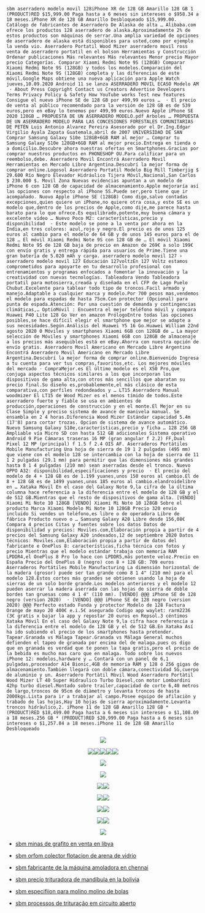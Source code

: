 
```
sbm aserradero modelo movil 128iPhone XR de 128 GB Amarillo 128 GB 1 (PRODUCT)RED $15,999.00 Paga hasta a 6 meses sin intereses o $958.34 a 18 meses.iPhone XR de 128 GB Amarillo Desbloqueado $15,999.00. Catálogo de fabricantes de Aserradero De Alaska de alta … Alibaba.com ofrece los productos 128 aserradero de alaska.Aproximadamente 2% de estos productos son máquinas de serrar.Una amplia variedad de opciones de aserradero de alaska está disponibles para usted,como por ejemplo la venda vio. Aserradero Portatil Wood Mizer aserradero movil ross venta de aserradero portatil en el bolson Herramientas y Construcción Ordenar publicaciones Más relevantes Más relevantes Menor precio Mayor precio Categorías. Comparar Xiaomi Redmi Note 9S (128GB) Comparar Xiaomi Redmi Note 9S (128GB) y todos los modelos.Comparación del Xiaomi Redmi Note 9S (128GB) completa y las diferencias de este móvil.Google Maps obtiene una nueva aplicación para Apple Watch jueves,10.09.2020 Android 11 se lanza ASERRADERO MOVIL ECASO Modelo AM  · About Press Copyright Contact us Creators Advertise Developers Terms Privacy Policy & Safety How YouTube works Test new features Consigue el nuevo iPhone SE de 128 GB por 499,99 euros …  · El precio de venta al público recomendado para la versión de 128 GB es de 539 euros,pero en eBay lo tenemos por 499,99 euros.Nuevo Apple iPhone SE 2020 128GB … PROPUESTA DE UN ASERRADERO MODELO.pdf Arboles … PROPUESTA DE UN ASERRADERO MODELO PARA LAS CONCESIONES FORESTALES COMUNITARIAS DE PETÉN Luis Antonio Alvarez Pereira Asesorado por el Dr.Ing.Edgar Virgilio Ayala Zapata Guatemala,abril de 2007 UNIVERSIDAD DE SAN Comprar Samsung Galaxy S10e 128GB+6GB RAM al mejor … Comprar tu Samsung Galaxy S10e 128GB+6GB RAM al mejor precio.Entrega en tienda o a domicilio.Descubre ahora nuestras ofertas en Smartphones.Gracias por comprar nuestros productos en PHONESHOP OU.Para calificar para un reembolso,debe. Aserradero Movil Encontrá Aserradero Movil Herramientas en Mercado Libre Argentina.Descubrí la mejor forma de comprar online.Logosol Aserradero Portatil Modelo Big Mill Timberjig $ 29.600 Río Negro Elevador Hidráulico Tijera Móvil,Nacional,San Carlos $ 230.000 $. Movil Zona Nuevas evidencias apuntan a un modelo de iPhone 6 con 128 GB de capacidad de almacenamiento.Apple mejoraría así las opciones con respecto al iPhone 5S.Puede ser,pero tiene que ir acompañado. Nuovo Apple iPhone SE (128GB) Como digo,salvo contadas excepciones,quien quiere un iPhone,no quiere otra cosa,y este SE es un modelo que,dentro de los precios de Apple,como dije,me parece hasta barato para lo que ofrece.Es equilibrado,potente,muy buena cámara y excelente vídeo … Nuevo Poco M2: características,precio y disponibilidad  · Este modelo se pone a la venta por ahora en la India,en tres colores: azul,rojo y negro.El precio es de unos 125 euros al cambio para el modelo de 64 GB y de unos 145 euros para el de 128 … El móvil Xiaomi Redmi Note 9S con 128 GB de … El móvil Xiaomi Redmi Note 9S de 128 GB baja de precio en Amazon de 269€ a solo 199€ con envío gratis y entrega rápida para usuarios de Prime.Tiene una gran batería de 5.020 mAh y carga. aserradero modelo movil 127 › aserradero modelo movil 127 Educación 127voltzEn 127 Voltz estamos comprometidos para apoyarte en tu desarrollo profesional con entrenamientos y programas enfocados a fomentar la innovación y la creatividad con nuevas tecnologías. Tableadora Vendo Tableadora portatil para motosierra,creada y diseñada en el CFP de Lago Puelo Chubut.Excelente para tablear todo tipo de troncos.Facil armado y manejo.Adaptable a cualquier marca y modelo.Por 700 pesos mas,vendemos el modelo para espadas de hasta 75cm.Con protector (Opcional) para punta de espada.Atención: Por una cuestión de demanda y contingencias climáticas,… OptioMóvil : Encuentra el mejor teléfono móvil y compara Huawei P40 Lite 128 Go Ver en amazon PrólogoEntre todas las opciones posibles,se hace difícil elegir el smartphone que mejor se adapte a sus necesidades.Según.Análisis del Huawei Y5 16 Go.Huawei William 22nd agosto 2020 0 Móviles y smartphones Xiaomi 6GB con 128GB de … La mayor selección de Móviles y smartphones Xiaomi 6GB con 128GB de almacenaje a los precios más asequibles está en eBay.Ahorra con nuestra opción de envío gratis. Aserradero Movil Americano en Mercado Libre Argentina Encontrá Aserradero Movil Americano en Mercado Libre Argentina.Descubrí la mejor forma de comprar online.Bienvenido Ingresa a tu cuenta para ver tus compras,favoritos,etc. Los mejores móviles del mercado · CompraMejor.es El último modelo es el X50 Pro,que conjuga aspectos técnicos similares a los que incorporan los dispositivos de gama alta,con otros más sencillos que abaratan su precio final.Su diseño es,probablemente,el más clásico de esta comparativa,con perfiles redondeados y … LT15 Aserradero Manual woodmizer El LT15 de Wood Mizer es el menos tímido de todos.Este aserradero fuerte y fiable se usa en ambientes de producción,operaciones de construcción y en el monte.El Mejor en su Clase Simple y preciso sistema de avance de manivela manual. Se ensambla en 2 4 horas.Diferencia Wood Mizer Estándar capacidad 5.4m (17'8) para cortar trozas. Opcion de sistema de avance automático. Nuevo Samsung Galaxy S10e,características,precio y ficha … 128 256 GB Ampliable vía Micro SD con hasta 512 GB adicionales Sistema operativo Android 9 Pie Cámaras traseras 16 MP (gran angular f 2.2) FF,Dual Pixel 12 MP (principal) f 1.5 f 2.4 OIS AF. Aserraderos Portátiles Mobile Manufacturing Una hoja de sierra de 19 1 2 pulgadas (495 mm) que viene con el modelo 128 se intercambia con la hoja de sierra de 11 1 2 pulgadas (29.1 mm) para permitir que las dimensiones más grandes hasta 8 1 4 pulgadas (210 mm) sean aserradas desde el tronco. Nuevo OPPO A32: disponibilidad,especificaciones y precio  · El precio del modelo de 4 + 128 GB es de 1.199 yuanes,unos 150 euros al cambio.El de 8 + 128 GB es de 1499 yuanes,unos 185 euros al cambio.elandroidelibre en … Xataka Móvil En el caso del Galaxy Note 9,la cifra de la última columna hace referencia a la diferencia entre el modelo de 128 GB y el de 512 GB.Mientras que el resto de dispositivos de gama alta. [VENDO] Xiaomi Mi Note 10 128GB [VENDO] Xiaomi Mi Note 10 128GB Sobre el producto Marca Xiaomi Modelo Mi Note 10 128GB Precio 320 envio incluido Si vendes un teléfono,es libre o de operadora Libre de fábrica Producto nuevo o … Samsung Galaxy A20 Libre desde 156,08€ Compara 4 precios Citas y fuentes sobre los datos Datos de disponibilidad y precios: Moviles.com,Elaboración propia a partir de 4 precios del Samsung Galaxy A20 indexados,12 de septiembre 2020 Datos técnicos: Moviles.com,Elaboración propia a partir de datos del fabricante e OnePlus 8: características,ficha técnica con fotos y precio Mientras que el modelo estándar trabaja con memoria RAM LPDDR4,el OnePlus 8 Pro lo hace con LPDDR5,más potente veloz.Precio en España Precio del OnePlus 8 (negro) con 8 + 128 GB: 709 euros Aserraderos Portátiles Mobile Manufacturing La dimensión horizontal de la madera (grosor) puede ser tan grande como 8 1 4" (210 mm) para el modelo 128.Estos cortes más grandes se obtienen usando la hoja de sierras de un solo borde grande.Los modelos anteriores y el modelo 12 pueden aserrar la madera aserrada con las hojas de sierra de doble bordes tan gruesas como 4 1 4" (110 mm). [VENDO] @@@ iPhone SE de 128 negro (version 2020)  · [VENDO] @@@ iPhone SE de 128 negro (version 2020) @@@ Perfecto estado Funda y protector Modelo de 128 Factura Orange de mayo 20 400€ e.i.5€ asegurado Codigo app waylet: rarm2236 (3€ gratis x bajar la app y repostar 20 euros en Repsol.3 céntimos Xataka Móvil En el caso del Galaxy Note 9,la cifra hace referencia a la diferencia entre el modelo de 128 GB y el de 512 GB.En Xataka Así ha ido subiendo el precio de los smartphones hasta pretender. Tapear.Granada vs Málaga Tapear.Granada vs Málaga General muchos defienden el tapeo de granada por encima del de malaga.pues os digo que en granada es verdad que te ponen la tapa gratis,pero el precio de la bebida es mucho mas caro que en malaga. Todo sobre los nuevos iPhone 12: modelos,hardware y … Contará con un panel de 6,1 pulgadas,procesador A14 Bionic,4GB de memoria RAM y 128 ó 256 gigas de almacenamiento.También llegará con doble cámara,conectividad 5G,cuerpo de aluminio y un. Aserradero Portàtil Mòvil Wood Aserradero Portàtil Wood Mizer LT 40 Super Hidraulico Turbo Diesel,con motor Lombardini 42hp turbo diesel.Montado sobre trailer,capacidad de corte 6,40 metros de largo,troncos de 95cm de diàmetro y levanta troncos de hasta 2000kgs.Lista para ir a trabajar al campo.Posee equipo de afilaciòn y trabado de las hojas,Hay 10 hojas de sierra aproximadamente.Levanta troncos hidràulico,2. iPhone 11 de 128 GB Amarillo 128 GB * (PRODUCT)RED $18,499.00 Paga hasta a 6 meses sin intereses o $1,108.09 a 18 meses.256 GB * (PRODUCT)RED $20,999.00 Paga hasta a 6 meses sin intereses o $1,257.84 a 18 meses.iPhone 11 de 128 GB Amarillo Desbloqueado 
```

<div align="center">

<a href="https://es-crusher.shibang-china.com/github&k=sbm+aserradero+modelo+movil+128"><img src="https://static.shibang-china.com/es/crusher/logo.jpg"></a>

<a href="https://es-crusher.shibang-china.com/github&k=sbm+aserradero+modelo+movil+128"><img src="https://static.shibang-china.com/es/crusher/index.jpg"></a><a href="https://es-crusher.shibang-china.com/material.htmlgithub&k=sbm+aserradero+modelo+movil+128"><img src="https://static.shibang-china.com/es/crusher/material.jpg"></a><a href="https://es-crusher.shibang-china.com/application.htmlgithub&k=sbm+aserradero+modelo+movil+128"><img src="https://static.shibang-china.com/es/crusher/application.jpg"></a><a href="https://es-crusher.shibang-china.com/aboutus.htmlgithub&k=sbm+aserradero+modelo+movil+128"><img src="https://static.shibang-china.com/es/crusher/aboutus.jpg"></a><a href="https://es-crusher.shibang-china.com/contact.htmlgithub&k=sbm+aserradero+modelo+movil+128"><img src="https://static.shibang-china.com/es/crusher/contact.jpg"></a>

<a href="https://es-crusher.shibang-china.com/github&k=sbm+aserradero+modelo+movil+128"><img src="https://static.shibang-china.com/es/crusher/banner.jpg"></a>

<a href="https://swt.shibang-china.com/github&k=sbm+aserradero+modelo+movil+128"><img src="https://static.shibang-china.com/es/crusher/text.jpg"></a>

<a href="https://swt.shibang-china.com/github&k=sbm+aserradero+modelo+movil+128"><img src="https://static.shibang-china.com/es/crusher/chat.jpg"></a><a href="https://es-crusher.shibang-china.com/contact.htmlgithub&k=sbm+aserradero+modelo+movil+128"><img src="https://static.shibang-china.com/es/crusher/message.jpg"></a>

<a href="https://es-crusher.shibang-china.com/products/pe.htmlgithub&k=sbm+aserradero+modelo+movil+128"><img src="https://static.shibang-china.com/es/crusher/pe.jpg"></a><a href="https://es-crusher.shibang-china.com/products/pf.htmlgithub&k=sbm+aserradero+modelo+movil+128"><img src="https://static.shibang-china.com/es/crusher/pf.jpg"></a>

<a href="https://es-crusher.shibang-china.com/products/hpt.htmlgithub&k=sbm+aserradero+modelo+movil+128"><img src="https://static.shibang-china.com/es/crusher/hpt.jpg"></a><a href="https://es-crusher.shibang-china.com/products/vsi.htmlgithub&k=sbm+aserradero+modelo+movil+128"><img src="https://static.shibang-china.com/es/crusher/vsi.jpg"></a>

<a href="https://es-crusher.shibang-china.com/products/klv.htmlgithub&k=sbm+aserradero+modelo+movil+128"><img src="https://static.shibang-china.com/es/crusher/klv.jpg"></a><a href="https://es-crusher.shibang-china.com/products/portable.htmlgithub&k=sbm+aserradero+modelo+movil+128"><img src="https://static.shibang-china.com/es/crusher/portable.jpg"></a>

<a href="https://swt.shibang-china.com/github&k=sbm+aserradero+modelo+movil+128"><img src="https://static.shibang-china.com/es/crusher/case.jpg"></a>

</div>


* [sbm minas de grafito en venta en libya](sbm%20minas%20de%20grafito%20en%20venta%20en%20libya.md)

* [sbm orfom colector flotacion de arena de vidrio](sbm%20orfom%20colector%20flotacion%20de%20arena%20de%20vidrio.md)

* [sbm fabricante de la máquina amoladora en chennai](sbm%20fabricante%20de%20la%20m%C3%A1quina%20amoladora%20en%20chennai.md)

* [sbm precio trituradora de mandíbula en la bolivia](sbm%20precio%20trituradora%20de%20mand%C3%ADbula%20en%20la%20bolivia.md)

* [sbm especifiion para molino molino de bolas](sbm%20especifiion%20para%20molino%20molino%20de%20bolas.md)

* [sbm processos de trituração em circuito aberto](sbm%20processos%20de%20tritura%C3%A7%C3%A3o%20em%20circuito%20aberto.md)